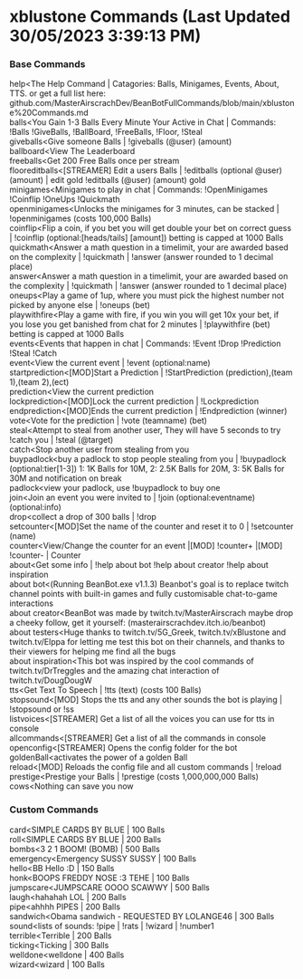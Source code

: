 # xblustone Commands (Last Updated 30/05/2023 3:39:13 PM)
### Base Commands
help<The Help Command | Catagories: Balls, Minigames, Events, About, TTS. or get a full list here: github.com/MasterAirscrachDev/BeanBotFullCommands/blob/main/xblustone%20Commands.md
 <br>balls<You Gain 1-3 Balls Every Minute Your Active in Chat | Commands: !Balls !GiveBalls, !BallBoard, !FreeBalls, !Floor, !Steal
 <br>giveballs<Give someone Balls | !giveballs (@user) (amount)
 <br>ballboard<View The Leaderboard
 <br>freeballs<Get 200 Free Balls once per stream
 <br>floor<!Floor has disabled by the streamer
 <br>editballs<[STREAMER] Edit a users Balls | !editballs (optional @user) (amount) | edit gold !editballs (@user) (amount) gold
 <br>minigames<Minigames to play in chat | Commands: !OpenMinigames !Coinflip  !OneUps !Quickmath 
 <br>openminigames<Unlocks the minigames for 3 minutes, can be stacked | !openminigames (costs 100,000 Balls)
 <br>coinflip<Flip a coin, if you bet you will get double your bet on correct guess | !coinflip (optional:[heads/tails] [amount]) betting is capped at 1000 Balls
 <br>quickmath<Answer a math question in a timelimit, your are awarded based on the complexity | !quickmath | !answer (answer rounded to 1 decimal place)
 <br>answer<Answer a math question in a timelimit, your are awarded based on the complexity | !quickmath | !answer (answer rounded to 1 decimal place)
 <br>oneups<Play a game of 1up, where you must pick the highest number not picked by anyone else | !oneups (bet)
 <br>playwithfire<Play a game with fire, if you win you will get 10x your bet, if you lose you get banished from chat for 2 minutes | !playwithfire (bet) betting is capped at 1000 Balls
 <br>events<Events that happen in chat | Commands: !Event !Drop !Prediction !Steal !Catch
 <br>event<View the current event | !event (optional:name)
 <br>startprediction<[MOD]Start a Prediction | !StartPrediction (prediction),(team 1),(team 2),(ect)
 <br>prediction<View the current prediction
 <br>lockprediction<[MOD]Lock the current prediction | !Lockprediction
 <br>endprediction<[MOD]Ends the current prediction | !Endprediction (winner)
 <br>vote<Vote for the prediction | !vote (teamname) (bet)
 <br>steal<Attempt to steal from another user, They will have 5 seconds to try !catch you | !steal (@target)
 <br>catch<Stop another user from stealing from you
 <br>buypadlock<buy a padlock to stop people stealing from you | !buypadlock (optional:tier[1-3]) 1: 1K Balls for 10M, 2: 2.5K Balls for 20M, 3: 5K Balls for 30M and notification on break
 <br>padlock<view your padlock, use !buypadlock to buy one
 <br>join<Join an event you were invited to | !join (optional:eventname) (optional:info)
 <br>drop<collect a drop of 300 balls | !drop
 <br>setcounter<[MOD]Set the name of the counter and reset it to 0 | !setcounter (name)
 <br>counter<View/Change the counter for an event |[MOD] !counter+ |[MOD] !counter- | Counter
 <br>about<Get some info | !help about bot !help about creator !help about inspiration
 <br>about bot<(Running BeanBot.exe v1.1.3) Beanbot's goal is to replace twitch channel points with built-in games and fully customisable chat-to-game interactions
 <br>about creator<BeanBot was made by twitch.tv/MasterAirscrach maybe drop a cheeky follow, get it yourself: (masterairscrachdev.itch.io/beanbot)
 <br>about testers<Huge thanks to twitch.tv/5G_Greek, twitch.tv/xBlustone and twitch.tv/Elppa for letting me test this bot on their channels, and thanks to their viewers for helping me find all the bugs
 <br>about inspiration<This bot was inspired by the cool commands of twitch.tv/DrTreggles and the amazing chat interaction of twitch.tv/DougDougW
 <br>tts<Get Text To Speech | !tts (text) (costs 100 Balls)
 <br>stopsound<[MOD] Stops the tts and any other sounds the bot is playing | !stopsound or !ss
 <br>listvoices<[STREAMER] Get a list of all the voices you can use for tts in console
 <br>allcommands<[STREAMER] Get a list of all the commands in console
 <br>openconfig<[STREAMER] Opens the config folder for the bot
 <br>goldenBall<activates the power of a golden Ball
 <br>reload<[MOD] Reloads the config file and all custom commands | !reload
 <br>prestige<Prestige your Balls | !prestige (costs 1,000,000,000 Balls)
 <br>cows<Nothing can save you now
### Custom Commands
card<SIMPLE CARDS BY BLUE | 100 Balls
 <br>roll<SIMPLE CARDS BY BLUE | 200 Balls
 <br>bombs<3 2 1 BOOM! (BOMB) | 500 Balls
 <br>emergency<Emergency SUSSY SUSSY | 100 Balls
 <br>hello<BB Hello :D | 150 Balls
 <br>honk<BOOPS FREDDY NOSE :3 TEHE | 100 Balls
 <br>jumpscare<JUMPSCARE OOOO SCAWWY | 500 Balls
 <br>laugh<hahahah LOL | 200 Balls
 <br>pipe<ahhhh PIPES | 200 Balls
 <br>sandwich<Obama sandwich - REQUESTED BY LOLANGE46  | 300 Balls
 <br>sound<lists of sounds: !pipe | !rats | !wizard | !number1
 <br>terrible<Terrible | 200 Balls
 <br>ticking<Ticking | 300 Balls
 <br>welldone<welldone | 400 Balls
 <br>wizard<wizard | 100 Balls
 <br>